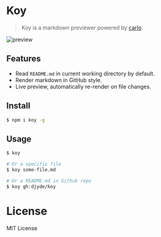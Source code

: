 # Koy

> Koy is a markdown previewer powered by [carlo](https://github.com/GoogleChromeLabs/carlo).

![preview](https://user-images.githubusercontent.com/914329/47839466-c95b6d80-dded-11e8-835c-259bacea7a86.png)

## Features

- Read `README.md` in current working directory by default.
- Render markdown in GitHub style.
- Live preview, automatically re-render on file changes.

## Install

```bash
$ npm i koy -g
```

## Usage

```bash
$ koy

# Or a specific file
$ koy some-file.md

# Or a README.md in Github repo
$ koy gh:djyde/koy
```

# License

MIT License
